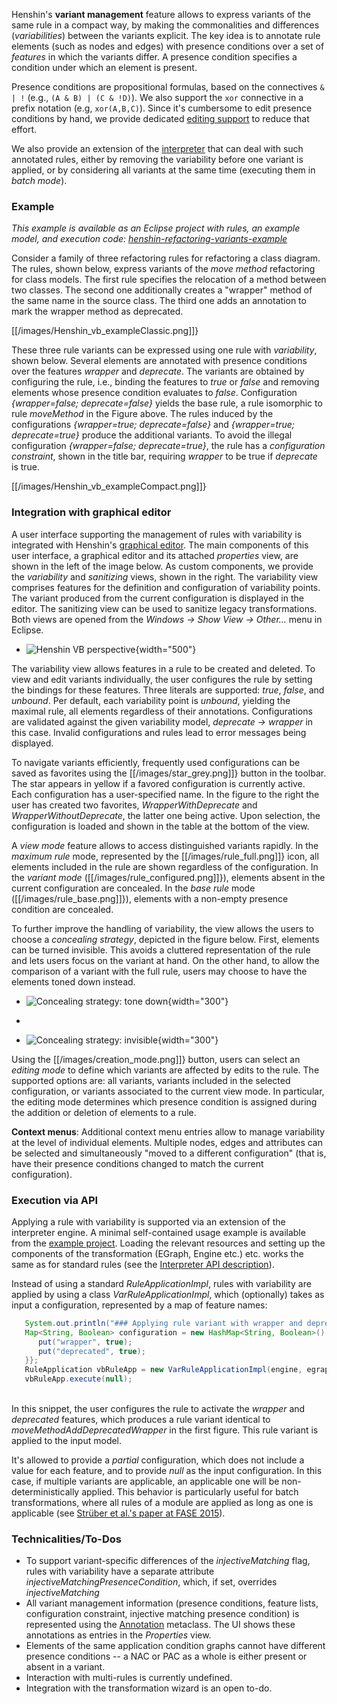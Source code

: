 Henshin\'s **variant management** feature allows to express variants of
the same rule in a compact way, by making the commonalities and
differences (*variabilities*) between the variants explicit. The key
idea is to annotate rule elements (such as nodes and edges) with
presence conditions over a set of *features* in which the variants
differ. A presence condition specifies a condition under which an
element is present.

Presence conditions are propositional formulas, based on the connectives
`& | !` (e.g., `(A & B) | (C & !D)`). We also support the `xor`
connective in a prefix notation (e.g, `xor(A,B,C)`). Since it\'s
cumbersome to edit presence conditions by hand, we provide dedicated
[editing support](#editorsupport "wikilink") to reduce that effort.

We also provide an extension of the
[interpreter](Interpreter "wikilink") that can deal with such
annotated rules, either by removing the variability before one variant
is applied, or by considering all variants at the same time (executing
them in *batch mode*).

### Example

*This example is available as an Eclipse project with rules, an example
model, and execution code:
[henshin-refactoring-variants-example](https://wiki.eclipse.org/images/4/49/Henshin-refactoring-variants-example.zip)*

Consider a family of three refactoring rules for refactoring a class
diagram. The rules, shown below, express variants of the *move method*
refactoring for class models. The first rule specifies the relocation of
a method between two classes. The second one additionally creates a
\"wrapper\" method of the same name in the source class. The third one
adds an annotation to mark the wrapper method as deprecated.

[[/images/Henshin_vb_exampleClassic.png]]}

These three rule variants can be expressed using one rule with
*variability*, shown below. Several elements are annotated with presence
conditions over the features *wrapper* and *deprecate*. The variants are
obtained by configuring the rule, i.e., binding the features to *true*
or *false* and removing elements whose presence condition evaluates to
*false*. Configuration *{wrapper=false; deprecate=false}* yields the
base rule, a rule isomorphic to rule *moveMethod* in the Figure above.
The rules induced by the configurations *{wrapper=true;
deprecate=false}* and *{wrapper=true; deprecate=true}* produce the
additional variants. To avoid the illegal configuration *{wrapper=false;
deprecate=true}*, the rule has a *configuration constraint*, shown in
the title bar, requiring *wrapper* to be true if *deprecate* is true.

[[/images/Henshin_vb_exampleCompact.png]]}

<div id="editorsupport">
</div>

### Integration with graphical editor

A user interface supporting the management of rules with variability is
integrated with Henshin\'s [graphical
editor](Graphical_Editor "wikilink"). The main components of
this user interface, a graphical editor and its attached *properties*
view, are shown in the left of the image below. As custom components, we
provide the *variability* and *sanitizing* views, shown in the right.
The variability view comprises features for the definition and
configuration of variability points. The variant produced from the
current configuration is displayed in the editor. The sanitizing view
can be used to sanitize legacy transformations. Both views are opened
from the *Windows -\> Show View -\> Other\...* menu in Eclipse.

<div>

-   ![**Henshin VB
    perspective**](Henshin_vb_perspective.png "Henshin VB perspective"){width="500"}

</div>

The variability view allows features in a rule to be created and
deleted. To view and edit variants individually, the user configures the
rule by setting the bindings for these features. Three literals are
supported: *true*, *false*, and *unbound*. Per default, each variability
point is *unbound*, yielding the maximal rule, all elements regardless
of their annotations. Configurations are validated against the given
variability model, *deprecate -\> wrapper* in this case. Invalid
configurations and rules lead to error messages being displayed.

To navigate variants efficiently, frequently used configurations can be
saved as favorites using the
[[/images/star_grey.png]]} button in the toolbar.
The star appears in yellow if a favored configuration is currently
active. Each configuration has a user-specified name. In the figure to
the right the user has created two favorites, *WrapperWithDeprecate* and
*WrapperWithoutDeprecate*, the latter one being active. Upon selection,
the configuration is loaded and shown in the table at the bottom of the
view.

A *view mode* feature allows to access distinguished variants rapidly.
In the *maximum rule* mode, represented by the
[[/images/rule_full.png]]} icon, all elements
included in the rule are shown regardless of the configuration. In the
*variant mode*
([[/images/rule_configured.png]]}), elements
absent in the current configuration are concealed. In the *base rule*
mode ([[/images/rule_base.png]]}), elements with a
non-empty presence condition are concealed.

To further improve the handling of variability, the view allows the
users to choose a *concealing strategy*, depicted in the figure below.
First, elements can be turned invisible. This avoids a cluttered
representation of the rule and lets users focus on the variant at hand.
On the other hand, to allow the comparison of a variant with the full
rule, users may choose to have the elements toned down instead.

<div>

-   ![\
    **Concealing strategy: tone
    down**](Vbrule_fade.png " Concealing strategy: tone down"){width="300"}

-    

-   ![\
    **Concealing strategy:
    invisible**](Vbrule_invisible.png " Concealing strategy: invisible"){width="300"}

</div>

Using the [[/images/creation_mode.png]]} button,
users can select an *editing mode* to define which variants are affected
by edits to the rule. The supported options are: all variants, variants
included in the selected configuration, or variants associated to the
current view mode. In particular, the editing mode determines which
presence condition is assigned during the addition or deletion of
elements to a rule.

**Context menus**: Additional context menu entries allow to manage
variability at the level of individual elements. Multiple nodes, edges
and attributes can be selected and simultaneously \"moved to a different
configuration\" (that is, have their presence conditions changed to
match the current configuration).

### Execution via API

Applying a rule with variability is supported via an extension of the
interpreter engine. A minimal self-contained usage example is available
from the [example
project](https://wiki.eclipse.org/images/4/49/Henshin-refactoring-variants-example.zip).
Loading the relevant resources and setting up the components of the
transformation (EGraph, Engine etc.) etc. works the same as for standard
rules (see the [Interpreter API
description](Interpreter#Interpreter_API "wikilink")).

Instead of using a standard *RuleApplicationImpl*, rules with
variability are applied by using a class *VarRuleApplicationImpl*, which
(optionally) takes as input a configuration, represented by a map of
feature names:

``` java
   System.out.println("### Applying rule variant with wrapper and deprecated ###");
   Map<String, Boolean> configuration = new HashMap<String, Boolean>() {{
      put("wrapper", true);
      put("deprecated", true);
   }};
   RuleApplication vbRuleApp = new VarRuleApplicationImpl(engine, egraph, rule, configuration, null);
   vbRuleApp.execute(null);
```

\
In this snippet, the user configures the rule to activate the *wrapper*
and *deprecated* features, which produces a rule variant identical to
*moveMethodAddDeprecatedWrapper* in the first figure. This rule variant
is applied to the input model.

It\'s allowed to provide a *partial* configuration, which does not
include a value for each feature, and to provide *null* as the input
configuration. In this case, if multiple variants are applicable, an
applicable one will be non-deterministically applied. This behavior is
particularly useful for batch transformations, where all rules of a
module are applied as long as one is applicable (see [Strüber et al.\'s
paper at FASE 2015](https://doi.org/10.1007/978-3-662-46675-9_19)).

### Technicalities/To-Dos

-   To support variant-specific differences of the *injectiveMatching*
    flag, rules with variability have a separate attribute
    *injectiveMatchingPresenceCondition*, which, if set, overrides
    *injectiveMatching*
-   All variant management information (presence conditions, feature
    lists, configuration constraint, injective matching presence
    condition) is represented using the
    [Annotation](Transformation_Meta-Model "wikilink")
    metaclass. The UI shows these annotations as entries in the
    *Properties* view.
-   Elements of the same application condition graphs cannot have
    different presence conditions \-- a NAC or PAC as a whole is either
    present or absent in a variant.
-   Interaction with multi-rules is currently undefined.
-   Integration with the transformation wizard is an open to-do.


